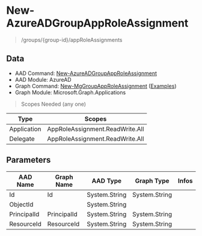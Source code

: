 # New-AzureADGroupAppRoleAssignment

> /groups/{group-id}/appRoleAssignments

## Data

+ AAD Command: [New-AzureADGroupAppRoleAssignment](https://docs.microsoft.com/en-us/powershell/module/AzureAD/New-AzureADGroupAppRoleAssignment)
+ AAD Module: AzureAD
+ Graph Command: [New-MgGroupAppRoleAssignment](https://docs.microsoft.com/en-us/powershell/module/Microsoft.Graph.Applications/New-MgGroupAppRoleAssignment) ([Examples](https://github.com/orgs/msgraph/discussions?discussions_q=New-MgGroupAppRoleAssignment))
+ Graph Module: Microsoft.Graph.Applications

> Scopes Needed (any one)

|Type|Scopes|
|---|---|
|Application|AppRoleAssignment.ReadWrite.All|
|Delegate|AppRoleAssignment.ReadWrite.All|

## Parameters

|AAD Name|Graph Name|AAD Type|Graph Type|Infos|
|---|---|---|---|---|
|Id|Id|System.String|System.String||
|ObjectId||System.String|||
|PrincipalId|PrincipalId|System.String|System.String||
|ResourceId|ResourceId|System.String|System.String||

